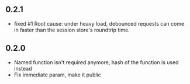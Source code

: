 ## 0.2.1

- fixed #1 Root cause: under heavy load, debounced requests can come in faster than the session store's roundtrip time.

## 0.2.0

- Named function isn't required anymore, hash of the function is used instead
- Fix immediate param, make it public
